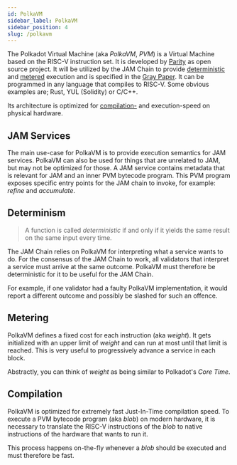 ```yaml
---
id: PolkaVM
sidebar_label: PolkaVM
sidebar_position: 4
slug: /polkavm
---
```


The Polkadot Virtual Machine (aka *PolkaVM*, *PVM*) is a Virtual Machine based on the RISC-V instruction set. It is developed by [Parity](https://github.com/paritytech/polkavm?tab=readme-ov-file#polkavm) as open source project. It will be utilized by the JAM Chain to provide [deterministic](#determinism) and [metered](#metering) execution and is specified in the [Gray Paper](https://graypaper.fluffylabs.dev/#/5b732de/231100231200). It can be programmed in any language that compiles to RISC-V. Some obvious examples are; Rust, YUL (Solidity) or C/C++.

Its architecture is optimized for [compilation-](#compilation) and execution-speed on physical hardware.

## JAM Services

The main use-case for PolkaVM is to provide execution semantics for JAM services. PolkaVM can also be used for things that are unrelated to JAM, but may not be optimized for those. 
A JAM service contains metadata that is relevant for JAM and an inner PVM bytecode program. This PVM program exposes specific entry points for the JAM chain to invoke, for example: *refine* and *accumulate*.

## Determinism

>A function is called *deterministic* if and only if it yields the same result on the same input every time.

The JAM Chain relies on PolkaVM for interpreting what a service wants to do. For the consensus of the JAM Chain to work,
all validators that interpret a service must arrive at the same outcome. PolkaVM must therefore be deterministic for it to be useful for the JAM Chain.

For example, if one validator had a faulty PolkaVM implementation, it would report a different outcome and possibly be slashed for such an offence.

## Metering

PolkaVM defines a fixed cost for each instruction (aka *weight*). It gets initialized with an upper limit of *weight* and can run at most until that limit is reached. This is very useful to progressively advance a service in each block.

Abstractly, you can think of *weight* as being similar to Polkadot's *Core Time*.

## Compilation

PolkaVM is optimized for extremely fast Just-In-Time compilation speed. 
To execute a PVM bytecode program (aka *blob*) on modern hardware, it is necessary to translate the RISC-V instructions of the *blob* to native instructions of the hardware that wants to run it.

This process happens on-the-fly whenever a *blob* should be executed and must therefore be fast.
